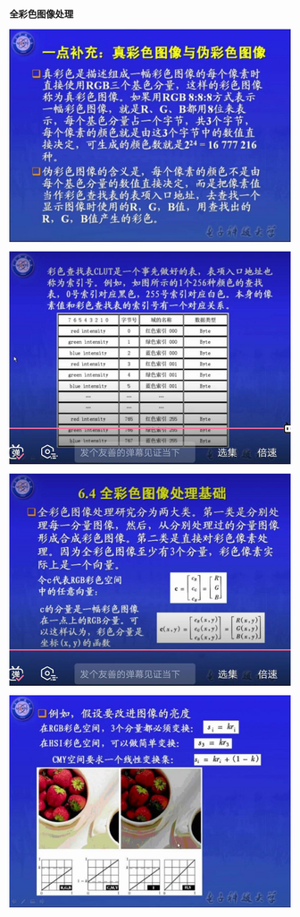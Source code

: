 ### 全彩色图像处理

![](../pic/真彩色图像与伪彩色图像.png)

![](../pic/彩色查找表.png)

![](../pic/全彩色图像处理基础.png)

![](../pic/全彩色图像处理基础2.png)